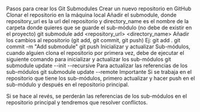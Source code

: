 Pasos para crear los Git Submodules
Crear un nuevo repositorio en GitHub
Clonar el repositorio en la máquina local
Añadir el submodule, donde repository_url es la url del repositorio y directory_name es el nombre de la carpeta donde quieres que se guarde el sub-módulo (no debe de existir en el proyecto)
git submodule add <repository_url> <directory_name>
Añadir los cambios al repositorio (git add, git commit, git push) Ej:
git add .
git commit -m "Add submodule"
git push
Inicializar y actualizar Sub-módulos, cuando alguien clona el repositorio por primera vez, debe de ejecutar el siguiente comando para inicializar y actualizar los sub-módulos
git submodule update --init --recursive
Para actualizar las referencias de los sub-módulos
git submodule update --remote
Importante
Si se trabaja en el repositorio que tiene los sub-módulos, primero actualizar y hacer push en el sub-módulo y después en el repositorio principal.

Si se hace al revés, se perderán las referencias de los sub-módulos en el repositorio principal y tendremos que resolver conflictos.